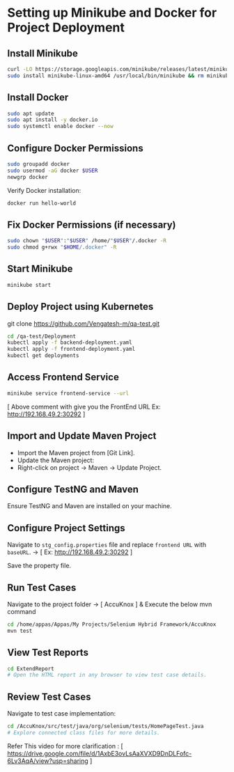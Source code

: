 # Setting up Minikube and Docker for Project Deployment

## Install Minikube

```bash
curl -LO https://storage.googleapis.com/minikube/releases/latest/minikube-linux-amd64
sudo install minikube-linux-amd64 /usr/local/bin/minikube && rm minikube-linux-amd64
```

## Install Docker

```bash
sudo apt update
sudo apt install -y docker.io
sudo systemctl enable docker --now
```

## Configure Docker Permissions

```bash
sudo groupadd docker
sudo usermod -aG docker $USER
newgrp docker
```

Verify Docker installation:

```bash
docker run hello-world
```

## Fix Docker Permissions (if necessary)

```bash
sudo chown "$USER":"$USER" /home/"$USER"/.docker -R
sudo chmod g+rwx "$HOME/.docker" -R
```

## Start Minikube

```bash
minikube start
```

## Deploy Project using Kubernetes

git clone https://github.com/Vengatesh-m/qa-test.git

```bash
cd /qa-test/Deployment
kubectl apply -f backend-deployment.yaml
kubectl apply -f frontend-deployment.yaml
kubectl get deployments
```

## Access Frontend Service

```bash
minikube service frontend-service --url 


```
[ Above comment with give you the FrontEnd URL Ex: http://192.168.49.2:30292 ]

## Import and Update Maven Project

- Import the Maven project from [Git Link].
- Update the Maven project:
- Right-click on project -> Maven -> Update Project.

## Configure TestNG and Maven

Ensure TestNG and Maven are installed on your machine.

## Configure Project Settings

Navigate to `stg_config.properties` file and replace `frontend URL` with `baseURL`.
-> [ Ex: http://192.168.49.2:30292 ]

Save the property file.

## Run Test Cases
 Navigate to the project folder -> [ AccuKnox ] & Execute the below mvn command 
```bash
cd /home/appas/Appas/My Projects/Selenium Hybrid Framework/AccuKnox
mvn test
```

## View Test Reports

```bash
cd ExtendReport
# Open the HTML report in any browser to view test case details.
```

## Review Test Cases

Navigate to test case implementation:

```bash
cd /AccuKnox/src/test/java/org/selenium/tests/HomePageTest.java
# Explore connected class files for more details.
```


Refer This video for more clarification : [ https://drive.google.com/file/d/1AxbE3ovLsAaXVXD9DnDLFofc-6Lv3AqA/view?usp=sharing ] 